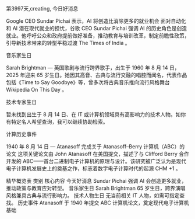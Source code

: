 第3997天,creating, 今日好消息

Google CEO Sundar Pichai 表示，AI 将创造比消除更多的就业机会
面对自动化和 AI 潜在取代就业的担忧，谷歌 CEO Sundar Pichai 强调 AI 的历史角色是创造就业。他呼吁公众和政府提前做好准备，推动教育与培训改革，制定前瞻性政策，引导新技术带来的转型平稳过渡
The Times of India
。

音乐家生日

Sarah Brightman — 英国歌剧与流行跨界歌手，出生于 1960 年 8 月 14 日，2025 年迎来 65 岁生日。她因其高音、古典与流行交融的唱腔而闻名，代表作品包括《Time to Say Goodbye》等，曾多次将古典音乐推向流行风格舞台
Wikipedia
On This Day
。

技术专家生日

暂未找到出生于 8 月 14 日、在 IT 或计算机领域具有高影响力的技术人物。如你有特定名人希望查询，我可以继续协助检索。

计算历史事件

1940 年 8 月 14 日 — Atanasoff 完成关于 Atanasoff–Berry 计算机（ABC）的论文
这项关键论文由 John Atanasoff 在美国提交，描述了与 Clifford Berry 合作开发的 ABC——首台二进制电子计算机的原理与设计。该研究被广泛认为是现代电子计算机发展史上的奠基之作，标志着数字电子计算时代的起源
CHM
+1
。

精华概览表
类别	核心内容
今天好消息	Sundar Pichai 强调 AI 会创造更多就业，推动政策与教育应对转型。
音乐家生日	Sarah Brightman 65 岁生日，跨界演唱风格兼具古典与流行影响力。
技术人物生日	无当前相关 IT 人物，如需可指定查找。
历史事件	Atanasoff 于 1940 年提交 ABC 计算机论文，奠定现代电子计算机基础